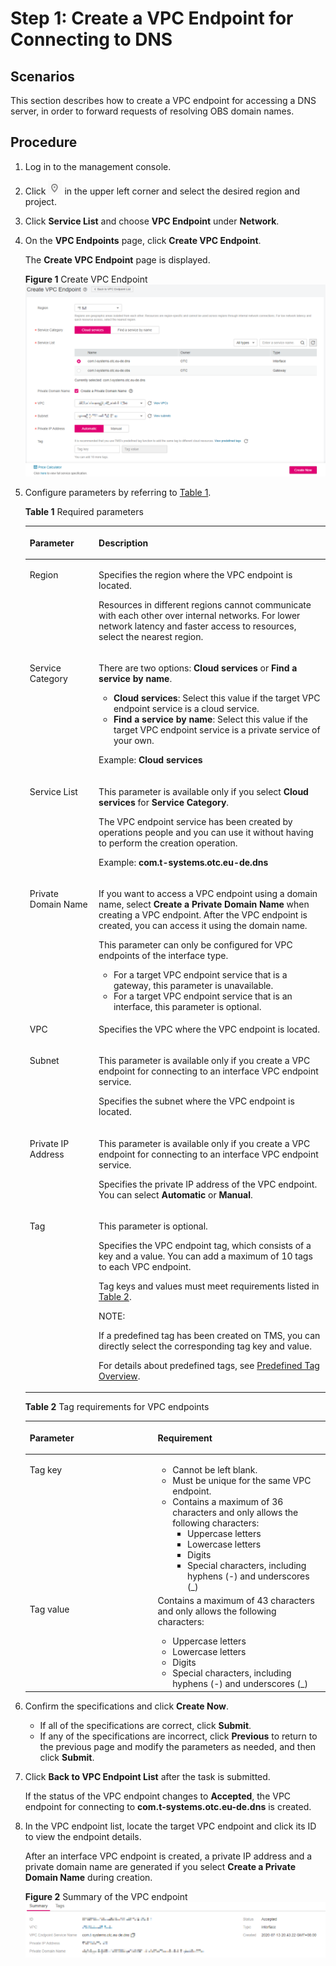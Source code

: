 # Step 1: Create a VPC Endpoint for Connecting to DNS<a name="vpcep_02_0302"></a>

## Scenarios<a name="section999595611370"></a>

This section describes how to create a VPC endpoint for accessing a DNS server, in order to forward requests of resolving OBS domain names.

## Procedure<a name="section433119486438"></a>

1.  Log in to the management console.
2.  Click  ![](figures/icon-region.png)  in the upper left corner and select the desired region and project.
3.  Click  **Service List**  and choose  **VPC Endpoint**  under  **Network**.

1.  On the  **VPC Endpoints**  page, click  **Create VPC Endpoint**.

    The  **Create VPC Endpoint**  page is displayed.

    **Figure  1**  Create VPC Endpoint<a name="fig1672316225376"></a>  
    ![](figures/create-vpc-endpoint-2.png "create-vpc-endpoint-2")

2.  Configure parameters by referring to  [Table 1](#table85139343530).

    **Table  1**  Required parameters

    <a name="table85139343530"></a>
    <table><thead align="left"><tr id="row573718559589"><th class="cellrowborder" valign="top" width="22.97%" id="mcps1.2.3.1.1"><p id="p19845468112"><a name="p19845468112"></a><a name="p19845468112"></a><strong id="b12298310334"><a name="b12298310334"></a><a name="b12298310334"></a>Parameter</strong></p>
    </th>
    <th class="cellrowborder" valign="top" width="77.03%" id="mcps1.2.3.1.2"><p id="p8818151814596"><a name="p8818151814596"></a><a name="p8818151814596"></a><strong id="b823454183318"><a name="b823454183318"></a><a name="b823454183318"></a>Description</strong></p>
    </th>
    </tr>
    </thead>
    <tbody><tr id="row157371055185814"><td class="cellrowborder" valign="top" width="22.97%" headers="mcps1.2.3.1.1 "><p id="p1582221875915"><a name="p1582221875915"></a><a name="p1582221875915"></a>Region</p>
    </td>
    <td class="cellrowborder" valign="top" width="77.03%" headers="mcps1.2.3.1.2 "><p id="p142402511421"><a name="p142402511421"></a><a name="p142402511421"></a>Specifies the region where the VPC endpoint is located.</p>
    <p id="p18823101819598"><a name="p18823101819598"></a><a name="p18823101819598"></a>Resources in different regions cannot communicate with each other over internal networks. For lower network latency and faster access to resources, select the nearest region.</p>
    </td>
    </tr>
    <tr id="row1173785555810"><td class="cellrowborder" valign="top" width="22.97%" headers="mcps1.2.3.1.1 "><p id="p2829181875918"><a name="p2829181875918"></a><a name="p2829181875918"></a>Service Category</p>
    </td>
    <td class="cellrowborder" valign="top" width="77.03%" headers="mcps1.2.3.1.2 "><p id="p1757134220153"><a name="p1757134220153"></a><a name="p1757134220153"></a>There are two options: <strong id="b797416261823"><a name="b797416261823"></a><a name="b797416261823"></a>Cloud services</strong> or <strong id="b14976192920215"><a name="b14976192920215"></a><a name="b14976192920215"></a>Find a service by name</strong>.</p>
    <a name="ul033017631615"></a><a name="ul033017631615"></a><ul id="ul033017631615"><li><strong id="b611016901413"><a name="b611016901413"></a><a name="b611016901413"></a>Cloud services</strong>: Select this value if the target VPC endpoint service is a cloud service.</li><li><strong id="b97471910111417"><a name="b97471910111417"></a><a name="b97471910111417"></a>Find a service by name</strong>: Select this value if the target VPC endpoint service is a private service of your own.</li></ul>
    <p id="p38293188598"><a name="p38293188598"></a><a name="p38293188598"></a>Example: <strong id="b842352706163023"><a name="b842352706163023"></a><a name="b842352706163023"></a>Cloud services</strong></p>
    </td>
    </tr>
    <tr id="row1373945595814"><td class="cellrowborder" valign="top" width="22.97%" headers="mcps1.2.3.1.1 "><p id="p183291814594"><a name="p183291814594"></a><a name="p183291814594"></a>Service List</p>
    </td>
    <td class="cellrowborder" valign="top" width="77.03%" headers="mcps1.2.3.1.2 "><p id="p2077711451062"><a name="p2077711451062"></a><a name="p2077711451062"></a>This parameter is available only if you select <strong id="b84235270617153"><a name="b84235270617153"></a><a name="b84235270617153"></a>Cloud services</strong> for <strong id="b8423527061721"><a name="b8423527061721"></a><a name="b8423527061721"></a>Service Category</strong>.</p>
    <p id="p136925222284"><a name="p136925222284"></a><a name="p136925222284"></a>The VPC endpoint service has been created by operations people and you can use it without having to perform the creation operation.</p>
    <p id="p178331418165914"><a name="p178331418165914"></a><a name="p178331418165914"></a>Example: <strong id="b1939710151420"><a name="b1939710151420"></a><a name="b1939710151420"></a>com.t-systems.otc.eu-de.dns</strong></p>
    </td>
    </tr>
    <tr id="row1762717911591"><td class="cellrowborder" valign="top" width="22.97%" headers="mcps1.2.3.1.1 "><p id="p583711186592"><a name="p583711186592"></a><a name="p583711186592"></a>Private Domain Name</p>
    </td>
    <td class="cellrowborder" valign="top" width="77.03%" headers="mcps1.2.3.1.2 "><p id="p946796123317"><a name="p946796123317"></a><a name="p946796123317"></a>If you want to access a VPC endpoint using a domain name, select <strong id="b1382213276236"><a name="b1382213276236"></a><a name="b1382213276236"></a>Create a Private Domain Name</strong> when creating a VPC endpoint. After the VPC endpoint is created, you can access it using the domain name.</p>
    <p id="p13794391474"><a name="p13794391474"></a><a name="p13794391474"></a>This parameter can only be configured for VPC endpoints of the interface type.</p>
    <a name="ul4120659195320"></a><a name="ul4120659195320"></a><ul id="ul4120659195320"><li>For a target VPC endpoint service that is a gateway, this parameter is unavailable.</li><li>For a target VPC endpoint service that is an interface, this parameter is optional.</li></ul>
    </td>
    </tr>
    <tr id="row36294912590"><td class="cellrowborder" valign="top" width="22.97%" headers="mcps1.2.3.1.1 "><p id="p33591328191713"><a name="p33591328191713"></a><a name="p33591328191713"></a>VPC</p>
    </td>
    <td class="cellrowborder" valign="top" width="77.03%" headers="mcps1.2.3.1.2 "><p id="p619041554012"><a name="p619041554012"></a><a name="p619041554012"></a>Specifies the VPC where the VPC endpoint is located.</p>
    </td>
    </tr>
    <tr id="row1062914915592"><td class="cellrowborder" valign="top" width="22.97%" headers="mcps1.2.3.1.1 "><p id="p1284291815594"><a name="p1284291815594"></a><a name="p1284291815594"></a>Subnet</p>
    </td>
    <td class="cellrowborder" valign="top" width="77.03%" headers="mcps1.2.3.1.2 "><p id="p1220520210222"><a name="p1220520210222"></a><a name="p1220520210222"></a>This parameter is available only if you create a VPC endpoint for connecting to an interface VPC endpoint service.</p>
    <p id="p874574018102"><a name="p874574018102"></a><a name="p874574018102"></a>Specifies the subnet where the VPC endpoint is located.</p>
    </td>
    </tr>
    <tr id="row1631222142818"><td class="cellrowborder" valign="top" width="22.97%" headers="mcps1.2.3.1.1 "><p id="p111652042164320"><a name="p111652042164320"></a><a name="p111652042164320"></a>Private IP Address</p>
    </td>
    <td class="cellrowborder" valign="top" width="77.03%" headers="mcps1.2.3.1.2 "><p id="p217097596"><a name="p217097596"></a><a name="p217097596"></a>This parameter is available only if you create a VPC endpoint for connecting to an interface VPC endpoint service.</p>
    <p id="p111652426435"><a name="p111652426435"></a><a name="p111652426435"></a>Specifies the private IP address of the VPC endpoint. You can select <strong id="b3930506403"><a name="b3930506403"></a><a name="b3930506403"></a>Automatic</strong> or <strong id="b39311505406"><a name="b39311505406"></a><a name="b39311505406"></a>Manual</strong>.</p>
    </td>
    </tr>
    <tr id="row65523491313"><td class="cellrowborder" valign="top" width="22.97%" headers="mcps1.2.3.1.1 "><p id="p12722155817313"><a name="p12722155817313"></a><a name="p12722155817313"></a>Tag</p>
    </td>
    <td class="cellrowborder" valign="top" width="77.03%" headers="mcps1.2.3.1.2 "><p id="p189201436125417"><a name="p189201436125417"></a><a name="p189201436125417"></a>This parameter is optional.</p>
    <p id="p16439102412198"><a name="p16439102412198"></a><a name="p16439102412198"></a>Specifies the VPC endpoint tag, which consists of a key and a value. You can add a maximum of 10 tags to each VPC endpoint.</p>
    <p id="p117231558153114"><a name="p117231558153114"></a><a name="p117231558153114"></a>Tag keys and values must meet requirements listed in <a href="#table775312110110">Table 2</a>.</p>
    <div class="note" id="note81245517210"><a name="note81245517210"></a><a name="note81245517210"></a><span class="notetitle"> NOTE: </span><div class="notebody"><p id="en-us_topic_0131645182_p1697925218"><a name="en-us_topic_0131645182_p1697925218"></a><a name="en-us_topic_0131645182_p1697925218"></a>If a predefined tag has been created on TMS, you can directly select the corresponding tag key and value.</p>
    <p id="en-us_topic_0131645182_p6121182813506"><a name="en-us_topic_0131645182_p6121182813506"></a><a name="en-us_topic_0131645182_p6121182813506"></a>For details about predefined tags, see <a href="https://docs.otc.t-systems.com/usermanual/tms/en-us_topic_0056266269.html" target="_blank" rel="noopener noreferrer">Predefined Tag Overview</a>.</p>
    </div></div>
    </td>
    </tr>
    </tbody>
    </table>

    **Table  2**  Tag requirements for VPC endpoints

    <a name="table775312110110"></a>
    <table><thead align="left"><tr id="row1975492119112"><th class="cellrowborder" valign="top" width="42.63%" id="mcps1.2.3.1.1"><p id="p127543216114"><a name="p127543216114"></a><a name="p127543216114"></a><strong id="b116044234515"><a name="b116044234515"></a><a name="b116044234515"></a>Parameter</strong></p>
    </th>
    <th class="cellrowborder" valign="top" width="57.37%" id="mcps1.2.3.1.2"><p id="p187541211118"><a name="p187541211118"></a><a name="p187541211118"></a><strong id="b134861185457"><a name="b134861185457"></a><a name="b134861185457"></a>Requirement</strong></p>
    </th>
    </tr>
    </thead>
    <tbody><tr id="row1375419211915"><td class="cellrowborder" valign="top" width="42.63%" headers="mcps1.2.3.1.1 "><p id="p15754421417"><a name="p15754421417"></a><a name="p15754421417"></a>Tag key</p>
    </td>
    <td class="cellrowborder" valign="top" width="57.37%" headers="mcps1.2.3.1.2 "><a name="ul182248574315"></a><a name="ul182248574315"></a><ul id="ul182248574315"><li>Cannot be left blank.</li><li>Must be unique for the same VPC endpoint.</li><li>Contains a maximum of 36 characters and only allows the following characters:<a name="ul15224957937"></a><a name="ul15224957937"></a><ul id="ul15224957937"><li>Uppercase letters</li><li>Lowercase letters</li><li>Digits</li><li>Special characters, including hyphens (-) and underscores (_)</li></ul>
    </li></ul>
    </td>
    </tr>
    <tr id="row97543211410"><td class="cellrowborder" valign="top" width="42.63%" headers="mcps1.2.3.1.1 "><p id="p97549211414"><a name="p97549211414"></a><a name="p97549211414"></a>Tag value</p>
    </td>
    <td class="cellrowborder" valign="top" width="57.37%" headers="mcps1.2.3.1.2 "><div class="p" id="p20581523133713"><a name="p20581523133713"></a><a name="p20581523133713"></a>Contains a maximum of 43 characters and only allows the following characters:<a name="ul19120173116418"></a><a name="ul19120173116418"></a><ul id="ul19120173116418"><li>Uppercase letters</li><li>Lowercase letters</li><li>Digits</li><li>Special characters, including hyphens (-) and underscores (_)</li></ul>
    </div>
    </td>
    </tr>
    </tbody>
    </table>

3.  Confirm the specifications and click  **Create Now**.
    -   If all of the specifications are correct, click  **Submit**.
    -   If any of the specifications are incorrect, click  **Previous**  to return to the previous page and modify the parameters as needed, and then click  **Submit**.

4.  Click  **Back to VPC Endpoint List**  after the task is submitted.

    If the status of the VPC endpoint changes to  **Accepted**, the VPC endpoint for connecting to  **com.t-systems.otc.eu-de.dns**  is created.

5.  In the VPC endpoint list, locate the target VPC endpoint and click its ID to view the endpoint details.

    After an interface VPC endpoint is created, a private IP address and a private domain name are generated if you select  **Create a Private Domain Name**  during creation.

    **Figure  2**  Summary of the VPC endpoint<a name="fig1234818262310"></a>  
    ![](figures/summary-of-the-vpc-endpoint-3.png "summary-of-the-vpc-endpoint-3")


